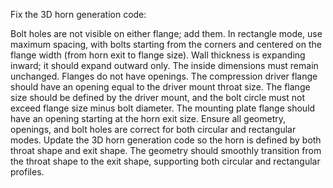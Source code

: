 Fix the 3D horn generation code:

Bolt holes are not visible on either flange; add them. In rectangle mode, use maximum spacing, with bolts starting from the corners and centered on the flange width (from horn exit to flange size).
Wall thickness is expanding inward; it should expand outward only. The inside dimensions must remain unchanged.
Flanges do not have openings. The compression driver flange should have an opening equal to the driver mount throat size. The flange size should be defined by the driver mount, and the bolt circle must not exceed flange size minus bolt diameter.
The mounting plate flange should have an opening starting at the horn exit size.
Ensure all geometry, openings, and bolt holes are correct for both circular and rectangular modes.
Update the 3D horn generation code so the horn is defined by both throat shape and exit shape. The geometry should smoothly transition from the throat shape to the exit shape, supporting both circular and rectangular profiles.
